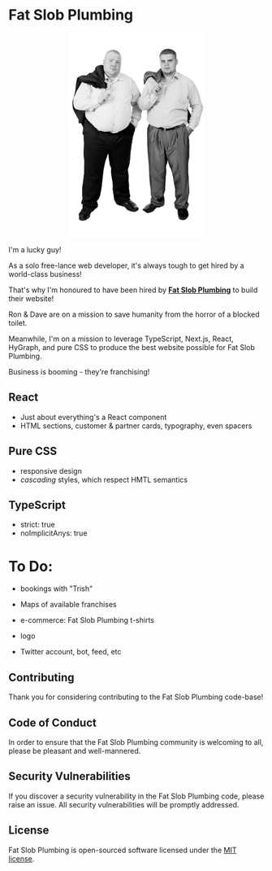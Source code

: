 # Fat Slob Plumbing

<p align="center"><img width="auto" height="400px" alt="Fat Slob Plumbing staff photo" src="./assets/img/staffPhoto-sm.png"/></p>

I'm a lucky guy!

As a solo free-lance web developer, it's always tough to get hired by a world-class business!

That's why I'm honoured to have been hired by [**Fat Slob Plumbing**](https://fat-slob-plumbing.vercel.app/) to build their website!

Ron & Dave are on a mission to save humanity from the horror of a blocked toilet.

Meanwhile, I'm on a mission to leverage TypeScript, Next.js, React, HyGraph, and pure CSS to produce the best website possible for Fat Slob Plumbing.

Business is booming - they're franchising!

## React

- Just about everything's a React component
- HTML sections, customer & partner cards, typography, even spacers

## Pure CSS

- responsive design
- _cascading_ styles, which respect HMTL semantics


## TypeScript

- strict: true
- noImplicitAnys: true 

# To Do:

- bookings with "Trish"

- Maps of available franchises

- e-commerce: Fat Slob Plumbing t-shirts

- logo

- Twitter account, bot, feed, etc

## Contributing

Thank you for considering contributing to the Fat Slob Plumbing code-base!

## Code of Conduct

In order to ensure that the Fat Slob Plumbing community is welcoming to all, please be pleasant and well-mannered.

## Security Vulnerabilities

If you discover a security vulnerability in the Fat Slob Plumbing code, please raise an issue. All security vulnerabilities will be promptly addressed.

## License

Fat Slob Plumbing is open-sourced software licensed under the [MIT license](https://opensource.org/licenses/MIT).
